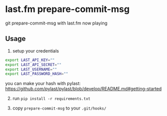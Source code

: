 # last.fm prepare-commit-msg

git prepare-commit-msg with last.fm now playing

## Usage

1) setup your credentials

```bash
export LAST_API_KEY=""
export LAST_API_SECRET=""
export LAST_USERNAME=""
export LAST_PASSWORD_HASH=""
```

you can make your hash with pylast:
https://github.com/pylast/pylast/blob/develop/README.md#getting-started

2) run `pip install -r requirements.txt`

3) copy `prepare-commit-msg` to your `.git/hooks/`

